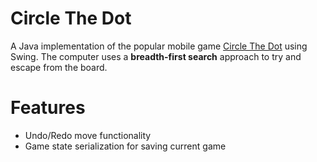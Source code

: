 # Circle The Dot

A Java implementation of the popular mobile game [Circle The Dot](https://itunes.apple.com/ca/app/circle-the-dot/id905410455?mt=8) using Swing.
The computer uses a **breadth-first search** approach to try and escape from the board.

# Features

- Undo/Redo move functionality
- Game state serialization for saving current game
